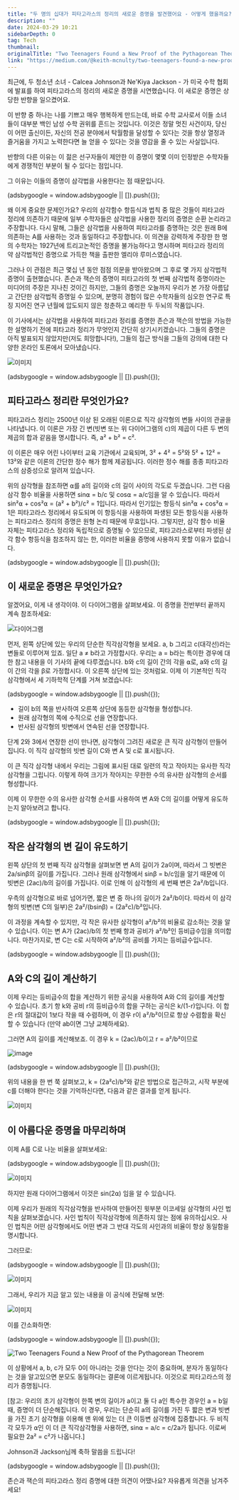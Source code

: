 ```yaml
---
title: "두 명의 십대가 피타고라스의 정리의 새로운 증명을 발견했어요 - 어떻게 했을까요?"
description: ""
date: 2024-03-29 10:21
sidebarDepth: 0
tag: Tech
thumbnail: 
originalTitle: "Two Teenagers Found a New Proof of the Pythagorean Theorem — Here’s How"
link: "https://medium.com/@keith-mcnulty/two-teenagers-found-a-new-proof-of-the-pythagorean-theorem-heres-how-4bc038a09f12"
---
```



최근에, 두 청소년 소녀 - Calcea Johnson과 Ne'Kiya Jackson - 가 미국 수학 협회에 발표를 하여 피타고라스의 정리의 새로운 증명을 시연했습니다. 이 새로운 증명은 상당한 반향을 일으켰어요.

이 반향 중 하나는 나를 기쁘고 매우 행복하게 만드는데, 바로 수학 교사로서 이들 소녀들이 대부분 백인 남성 수학 권위를 흔드는 것입니다. 이것은 정말 멋진 사건이자, 당신이 어떤 출신이든, 자신의 전공 분야에서 탁월함을 달성할 수 있다는 것을 항상 열정과 즐거움을 가지고 노력한다면 늘 얻을 수 있다는 것을 영감을 줄 수 있는 사실입니다.

반향의 다른 이유는 이 젊은 선구자들이 제안한 이 증명이 몇몇 이미 인정받은 수학자들에게 경쟁적인 부분이 될 수 있다는 점입니다.

그 이유는 이들의 증명이 삼각법을 사용한다는 점 때문입니다.

<!-- ui-log 수평형 -->
<ins class="adsbygoogle"
  style="display:block"
  data-ad-client="ca-pub-4877378276818686"
  data-ad-slot="9743150776"
  data-ad-format="auto"
  data-full-width-responsive="true"></ins>
<component is="script">
(adsbygoogle = window.adsbygoogle || []).push({});
</component>

왜 이게 중요한 문제인가요? 우리의 삼각함수 항등식과 법칙 중 많은 것들이 피타고라 정리에 의존하기 때문에 일부 수학자들은 삼각법을 사용한 정리의 증명은 순환 논리라고 주장합니다. 다시 말해, 그들은 삼각법을 사용하여 피타고라를 증명하는 것은 원래 B에 의존하는 A를 사용하는 것과 동일하다고 주장합니다. 이 의견을 강력하게 주장한 한 명의 수학자는 1927년에 트리고논적인 증명을 불가능하다고 명시하며 피타고라 정리의 약 삼각법적인 증명으로 가득한 책을 출판한 엘리야 루미스였습니다.

그러나 이 관점은 최근 몇십 년 동안 점점 의문을 받아왔으며 그 후로 몇 가지 삼각법적 증명이 출현했습니다. 존슨과 잭슨의 증명이 피타고라의 첫 번째 삼각법적 증명이라는 미디어의 주장은 지나친 것이긴 하지만, 그들의 증명은 오늘까지 우리가 본 가장 아름답고 간단한 삼각법적 증명일 수 있으며, 분명히 경험이 많은 수학자들의 심오한 연구로 특징 지어진 연구 년월에 압도되지 않은 청춘하고 예리한 두 두뇌의 작품입니다.

이 기사에서는 삼각법을 사용하여 피타고라 정리를 증명한 존슨과 잭슨의 방법을 가능한 한 설명하기 전에 피타고라 정리가 무엇인지 간단히 상기시키겠습니다. 그들의 증명은 아직 발표되지 않았지만(저도 희망합니다!), 그들의 접근 방식을 그들의 강의에 대한 다양한 온라인 토론에서 모아냈습니다.

![이미지](./img/TwoTeenagersFoundaNewProofofthePythagoreanTheoremHeresHow_0.png)

<!-- ui-log 수평형 -->
<ins class="adsbygoogle"
  style="display:block"
  data-ad-client="ca-pub-4877378276818686"
  data-ad-slot="9743150776"
  data-ad-format="auto"
  data-full-width-responsive="true"></ins>
<component is="script">
(adsbygoogle = window.adsbygoogle || []).push({});
</component>

## 피타고라스 정리란 무엇인가요?

피타고라스 정리는 2500년 이상 된 오래된 이론으로 직각 삼각형의 변들 사이의 관골을 나타냅니다. 이 이론은 가장 긴 변(빗변 또는 위 다이어그램의 c)의 제곱이 다른 두 변의 제곱의 합과 같음을 명시합니다. 즉, a² + b² = c².

이 이론은 매우 어린 나이부터 교육 기관에서 교육되며, 3² + 4² = 5²와 5² + 12² = 13²와 같은 이론의 간단한 정수 해가 함께 제공됩니다. 이러한 정수 해를 종종 피타고라스의 삼중성으로 알려져 있습니다.

위의 삼각형을 참조하면 ⍺를 a의 길이와 c의 길이 사이의 각도로 두겠습니다. 그런 다음 삼각 함수 비율을 사용하면 sin⍺ = b/c 및 cos⍺ = a/c임을 알 수 있습니다. 따라서 sin²⍺ + cos²⍺ = (a² + b²)/c² = 1입니다. 따라서 인기있는 항등식 sin²⍺ + cos²⍺ = 1은 피타고라스 정리에서 유도되며 이 항등식을 사용하여 파생된 모든 항등식을 사용하는 피타고라스 정리의 증명은 원형 논리 때문에 무효입니다. 그렇지만, 삼각 함수 비율 자체는 피타고라스 정리와 독립적으로 증명될 수 있으므로, 피타고라스로부터 파생된 삼각 함수 항등식을 참조하지 않는 한, 이러한 비율을 증명에 사용하지 못할 이유가 없습니다.

<!-- ui-log 수평형 -->
<ins class="adsbygoogle"
  style="display:block"
  data-ad-client="ca-pub-4877378276818686"
  data-ad-slot="9743150776"
  data-ad-format="auto"
  data-full-width-responsive="true"></ins>
<component is="script">
(adsbygoogle = window.adsbygoogle || []).push({});
</component>

## 이 새로운 증명은 무엇인가요?

알겠어요, 이게 내 생각이야. 이 다이어그램을 살펴보세요. 이 증명을 전반부터 끝까지 계속 참조하세요:

![다이어그램](./img/TwoTeenagersFoundaNewProofofthePythagoreanTheoremHeresHow_1.png)

먼저, 왼쪽 상단에 있는 우리의 단순한 직각삼각형을 보세요. a, b 그리고 c(대각선)라는 변들로 이루어져 있죠. 일단 a ≠ b라고 가정합시다. 우리는 a = b라는 특이한 경우에 대한 참고 내용을 이 기사의 끝에 다루겠습니다. b와 c의 길이 간의 각을 ⍺로, a와 c의 길이 간의 각을 β로 가정합시다. 이 오른쪽 상단에 있는 것처럼요. 이제 이 기본적인 직각삼각형에서 세 기하학적 단계를 거쳐 보겠습니다:

<!-- ui-log 수평형 -->
<ins class="adsbygoogle"
  style="display:block"
  data-ad-client="ca-pub-4877378276818686"
  data-ad-slot="9743150776"
  data-ad-format="auto"
  data-full-width-responsive="true"></ins>
<component is="script">
(adsbygoogle = window.adsbygoogle || []).push({});
</component>

- 길이 b의 쪽을 반사하여 오른쪽 상단에 동등한 삼각형을 형성합니다.
- 원래 삼각형의 쪽에 수직으로 선을 연장합니다.
- 반사된 삼각형의 빗변에서 연속된 선을 연장합니다.

단계 2와 3에서 연장한 선이 만나면, 삼각형이 그려진 새로운 큰 직각 삼각형이 만들어집니다. 이 직각 삼각형의 빗변 길이 C와 변 A 및 c로 표시됩니다.

이 큰 직각 삼각형 내에서 우리는 그림에 표시된 대로 일련의 작고 작아지는 유사한 직각 삼각형을 그립니다. 이렇게 하여 크기가 작아지는 무한한 수의 유사한 삼각형의 순서를 형성합니다.

이제 이 무한한 수의 유사한 삼각형 순서를 사용하여 변 A와 C의 길이를 어떻게 유도하는지 알아보려고 합니다.

<!-- ui-log 수평형 -->
<ins class="adsbygoogle"
  style="display:block"
  data-ad-client="ca-pub-4877378276818686"
  data-ad-slot="9743150776"
  data-ad-format="auto"
  data-full-width-responsive="true"></ins>
<component is="script">
(adsbygoogle = window.adsbygoogle || []).push({});
</component>

## 작은 삼각형의 변 길이 유도하기

왼쪽 상단의 첫 번째 직각 삼각형을 살펴보면 변 A의 길이가 2a이며, 따라서 그 빗변은 2a/sinβ의 길이를 가집니다. 그러나 원래 삼각형에서 sinβ = b/c임을 알기 때문에 이 빗변은 (2ac)/b의 길이를 가집니다. 이로 인해 이 삼각형의 세 번째 변은 2a²/b입니다.

우측의 삼각형으로 바로 넘어가면, 짧은 변 중 하나의 길이가 2a²/b이다. 따라서 이 삼각형의 빗변(변 C의 일부)은 2a²/(bsinβ) = (2a²c)/b²입니다.

이 과정을 계속할 수 있지만, 각 작은 유사한 삼각형이 a²/b²의 비율로 감소하는 것을 알 수 있습니다. 이는 변 A가 (2ac)/b의 첫 번째 항과 공비가 a²/b²인 등비급수임을 의미합니다. 마찬가지로, 변 C는 c로 시작하여 a²/b²의 공비를 가지는 등비급수입니다.

<!-- ui-log 수평형 -->
<ins class="adsbygoogle"
  style="display:block"
  data-ad-client="ca-pub-4877378276818686"
  data-ad-slot="9743150776"
  data-ad-format="auto"
  data-full-width-responsive="true"></ins>
<component is="script">
(adsbygoogle = window.adsbygoogle || []).push({});
</component>

## A와 C의 길이 계산하기

이제 우리는 등비급수의 합을 계산하기 위한 공식을 사용하여 A와 C의 길이를 계산할 수 있습니다. 초기 항 k와 공비 r의 등비급수의 합을 구하는 공식은 k/(1-r)입니다. 이 합은 r의 절대값이 1보다 작을 때 수렴하며, 이 경우 r이 a²/b²이므로 항상 수렴함을 확신할 수 있습니다 (만약 ab이면 그냥 교체하세요).

그러면 A의 길이를 계산해보죠. 이 경우 k = (2ac)/b이고 r = a²/b²이므로

![image](./img/TwoTeenagersFoundaNewProofofthePythagoreanTheoremHeresHow_2.png)

<!-- ui-log 수평형 -->
<ins class="adsbygoogle"
  style="display:block"
  data-ad-client="ca-pub-4877378276818686"
  data-ad-slot="9743150776"
  data-ad-format="auto"
  data-full-width-responsive="true"></ins>
<component is="script">
(adsbygoogle = window.adsbygoogle || []).push({});
</component>

위의 내용을 한 번 쭉 살펴보고, k = (2a²c)/b²와 같은 방법으로 접근하고, 시작 부분에 c를 더해야 한다는 것을 기억하신다면, 다음과 같은 결과를 얻게 됩니다.

![이미지](./img/TwoTeenagersFoundaNewProofofthePythagoreanTheoremHeresHow_3.png)

## 이 아름다운 증명을 마무리하며

이제 A를 C로 나눈 비율을 살펴보세요:

<!-- ui-log 수평형 -->
<ins class="adsbygoogle"
  style="display:block"
  data-ad-client="ca-pub-4877378276818686"
  data-ad-slot="9743150776"
  data-ad-format="auto"
  data-full-width-responsive="true"></ins>
<component is="script">
(adsbygoogle = window.adsbygoogle || []).push({});
</component>

![이미지](./img/TwoTeenagersFoundaNewProofofthePythagoreanTheoremHeresHow_4.png)

하지만 원래 다이어그램에서 이것은 sin(2⍺) 임을 알 수 있습니다.

이제 우리가 원래의 직각삼각형을 반사하여 만들어진 윗부분 이코세일 삼각형의 사인 법칙을 살펴보겠습니다. 사인 법칙이 직각삼각형에 의존하지 않는 점에 유의하십시오. 사인 법칙은 어떤 삼각형에서도 어떤 변과 그 반대 각도의 사인과의 비율이 항상 동일함을 명시합니다.

그러므로:

<!-- ui-log 수평형 -->
<ins class="adsbygoogle"
  style="display:block"
  data-ad-client="ca-pub-4877378276818686"
  data-ad-slot="9743150776"
  data-ad-format="auto"
  data-full-width-responsive="true"></ins>
<component is="script">
(adsbygoogle = window.adsbygoogle || []).push({});
</component>

![이미지](./img/TwoTeenagersFoundaNewProofofthePythagoreanTheoremHeresHow_5.png)

그래서, 우리가 지금 알고 있는 내용을 이 공식에 전달해 보면:

![이미지](./img/TwoTeenagersFoundaNewProofofthePythagoreanTheoremHeresHow_6.png)

이를 간소화하면:

<!-- ui-log 수평형 -->
<ins class="adsbygoogle"
  style="display:block"
  data-ad-client="ca-pub-4877378276818686"
  data-ad-slot="9743150776"
  data-ad-format="auto"
  data-full-width-responsive="true"></ins>
<component is="script">
(adsbygoogle = window.adsbygoogle || []).push({});
</component>

![Two Teenagers Found a New Proof of the Pythagorean Theorem](./img/TwoTeenagersFoundaNewProofofthePythagoreanTheoremHeresHow_7.png)

이 상황에서 a, b, c가 모두 0이 아니라는 것을 안다는 것이 중요하며, 분자가 동일하다는 것을 알고있으면 분모도 동일하다는 결론에 이르게됩니다. 이것으로 피타고라스의 정리가 증명됩니다.

[참고: 우리의 초기 삼각형이 한쪽 변의 길이가 a이고 둘 다 a인 특수한 경우인 a = b일 때, 증명이 더 단순해집니다. 이 경우, 우리는 단순히 a의 길이를 가진 두 짧은 변과 빗변을 가진 초기 삼각형을 이용해 맨 위에 있는 더 큰 이등변 삼각형에 집중합니다. 두 비직각 모두가 ⍺인 이 더 큰 직각삼각형을 사용하면, sin⍺ = a/c = c/2a가 됩니다. 이로써 필요한 2a² = c²가 나옵니다.]

Johnson과 Jackson님께 축하 말씀을 드립니다!

<!-- ui-log 수평형 -->
<ins class="adsbygoogle"
  style="display:block"
  data-ad-client="ca-pub-4877378276818686"
  data-ad-slot="9743150776"
  data-ad-format="auto"
  data-full-width-responsive="true"></ins>
<component is="script">
(adsbygoogle = window.adsbygoogle || []).push({});
</component>

존슨과 잭슨의 피타고라스 정리 증명에 대한 의견이 어땠나요? 자유롭게 의견을 남겨주세요!
